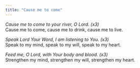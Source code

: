 ```yaml
---
title: "Cause me to come"
---
```


*Cause me to come to your river, O Lord. (x3)*   
Cause me to come, cause me to drink, cause me to live.

*Speak Lord Your Word, I am listening to You. (x3)*   
Speak to my mind, speak to my will, speak to my heart.

*Feed me, O Lord, with Your body and blood. (x3)*   
Strengthen my mind, strengthen my will, strengthen my heart.